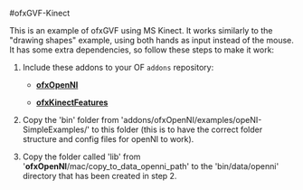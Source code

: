 #ofxGVF-Kinect

This is an example of ofxGVF using MS Kinect. It works similarly to the "drawing shapes" example, using both hands as input instead of the mouse. It has some extra dependencies, so follow these steps to make it work:

1. Include these addons to your OF `addons` repository:

    * [**ofxOpenNI**](https://github.com/gameoverhack/ofxOpenNI)

    * [**ofxKinectFeatures**](https://github.com/asarasua/ofxKinectFeatures)

1. Copy the 'bin' folder from 'addons/ofxOpenNI/examples/opeNI-SimpleExamples/' to this folder (this is to have the correct folder structure and config files for openNI to work).

1. Copy the folder called 'lib' from '**ofxOpenNI**/mac/copy_to_data_openni_path' to the 'bin/data/openni' directory that has been created in step 2.
